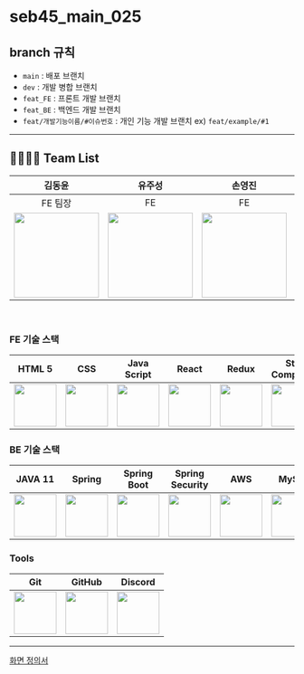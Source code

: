 # seb45_main_025



## branch 규칙
- `main` : 배포 브랜치
- `dev` : 개발 병합 브랜치
- `feat_FE` : 프론트 개발 브랜치
- `feat_BE` : 백엔드 개발 브랜치
- `feat/개발기능이름/#이슈번호` : 개인 기능 개발 브랜치 ex) `feat/example/#1`


---
## 👨‍👨‍👧‍👧 Team List
|김동윤|유주성|손영진|김민수|윤건용|홍윤표|박영길|
| :---: | :---: | :---: | :---: | :---: | :---: | :---: |
|FE 팀장|FE|FE|FE|BE 부팀장|BE|BE|
|<img src="https://avatars.githubusercontent.com/u/126146836?v=4" width=150px ></img>|<img src="https://avatars.githubusercontent.com/u/114473861?v=4" width=150px ></img>| <img src="https://avatars.githubusercontent.com/u/81401022?v=4" width=150px ></img>|<img src="https://avatars.githubusercontent.com/u/123739304?v=4" width=150px ></img>|<img src="https://avatars.githubusercontent.com/u/117506675?v=4" width=150 ></img>|<img src="https://avatars.githubusercontent.com/u/84065357?v=4" width=150px ></img>|<img src="https://avatars.githubusercontent.com/u/75276860?v=4" width=150px ></img>|

<br/>

### FE 기술 스택
| HTML 5| CSS | Java Script | React | Redux | Styled<br/>Components |
|-------------------------------------------------------------------------------------------------------------------------------------------------------------------------|--------------------------------------------|-----------------------------------------------|-----------------------------------------------|-----------------------------------------------|-----------------------------------------------|
|<img src="https://img.icons8.com/?size=512&id=20909&format=png" width=75px ></img> |<img src="https://img.icons8.com/?size=512&id=21278&format=png" width=75px ></img> |<img src="https://img.icons8.com/?size=512&id=108784&format=png" width=75px ></img> |<img src="https://img.icons8.com/?size=512&id=123603&format=png" width=75px ></img> |<img src="https://img.icons8.com/?size=512&id=jD-fJzVguBmw&format=png" width=75px ></img> |<img src="https://img.icons8.com/?size=512&id=ttxR7mXaDvqS&format=png" width=75px ></img>|

### BE 기술 스택
| JAVA 11 | Spring | Spring Boot | Spring<br/>Security | AWS | MySql | JWT |
|-------------------------------------------------------------------------------------------------------------------------------------------------------------------------|--------------------------------------------|-----------------------------------------------|-----------------------------------------------|-----------------------------------------------|-----------------------------------------------|-----------------------------------------------|
|<img src="https://img.icons8.com/?size=512&id=13679&format=png" width=75px ></img>|<img src="https://img.icons8.com/?size=512&id=90519&format=png" width=75px ></img> |<img src="https://img.icons8.com/?size=512&id=90519&format=png" width=75px ></img>|<img src="https://img.icons8.com/?size=512&id=16231&format=png" width=75px ></img>|<img src="https://img.icons8.com/?size=512&id=33039&format=png" width=75px ></img>|<img src="https://img.icons8.com/?size=512&id=UFXRpPFebwa2&format=png" width=75px ></img>|<img src="https://img.icons8.com/?size=512&id=15451&format=png" width=75px ></img>

### Tools
| Git | GitHub | Discord |
|-------------------------------------------------------------------------------------------------------------------------------------------------------------------------|--------------------------------------------|-----------------------------------------------|
|<img src="https://img.icons8.com/?size=512&id=xBKl2pdJg5kk&format=png" width=75px ></img> |<img src="https://img.icons8.com/?size=512&id=12599&format=png" width=75px ></img>| <img src="https://img.icons8.com/?size=512&id=iSpYyK95XXZn&format=png" width=75px ></img>|

---


<a href="https://www.figma.com/file/fqyOEwiorAcI28IBiISSJ4/main_025?type=design&node-id=0-1&mode=design&t=SHtmFH4fXIYiKsVe-0">화면 정의서</a>
